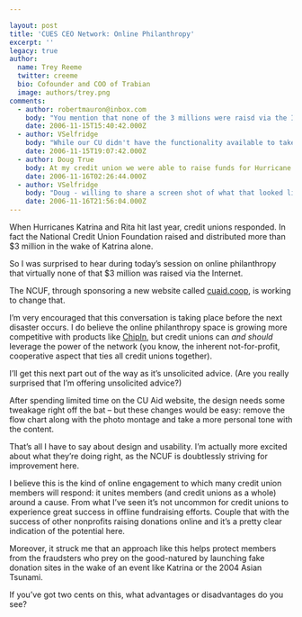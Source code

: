 ```yaml
---

layout: post
title: 'CUES CEO Network: Online Philanthropy'
excerpt: ''
legacy: true
author:
  name: Trey Reeme
  twitter: creeme
  bio: Cofounder and COO of Trabian
  image: authors/trey.png
comments:
  - author: robertmauron@inbox.com
    body: "You mention that none of the 3 millions were raisd via the Internet. Maybe you could be interested to know that there is a new non-profit NGO called DonationPixel, whith the goal to collect money only via Internet. They offer different humanitarian projects around the world.\r\n\r\nThis website offers the visibility of the donor, the choice of the project and the country, and also the visibility of work in the field. They also give answers to different questions, like \"Where goes my money?\" or \"what do they do with it?\". \r\n\r\nIt seems to be an interesting new approach to encourage donations for vulnerables. The URL is http://www.donationpixel.org/index_fr.php .\r\n\r\nMaybe a new way to attract more donation. \r\n\r\nThanks for your attention. \r\n\r\nRobert\r\n"
    date: 2006-11-15T15:40:42.000Z
  - author: VSelfridge
    body: "While our CU didn't have the functionality available to take online donations for Hurricane Katrina relief - or even for our American Cancer Society \"Heart Walk\", and United Way campaigns this year... Our current support of the Care & Share foodbank (a member of the Second Harvest foodbank network) does have an online component - courtesy of the organization itself! \r\n\r\nI agree - our online members are willing to participate by sharing their funds with worthy causes... But may not make it all the way into a service center to do so.  \r\nHaving links to \"verified\" donation sites / creating that functionality ourselves for various causes - could help these \"non-lobby\" members participate more with us!"
    date: 2006-11-15T19:07:42.000Z
  - author: Doug True
    body: At my credit union we were able to raise funds for Hurricane Katrina and 9/11 through our Internet Banking platform.  We created the ability for our members to transfer funds through the normal transfer function to the charitable cause.  We then communicated how much we had raised.  It was effective for all involved.
    date: 2006-11-16T02:26:44.000Z
  - author: VSelfridge
    body: "Doug - willing to share a screen shot of what that looked like?  (How does everyone have \"the charity account\" as a transfer target...)\r\n\r\n-V"
    date: 2006-11-16T21:56:04.000Z
---
```


<p>When Hurricanes Katrina and Rita hit last year, credit unions responded.  In fact the National Credit Union Foundation raised and distributed more than $3 million in the wake of Katrina alone.</p>
<p>So I was surprised to hear during today&#8217;s session on online philanthropy that virtually none of that $3 million was raised via the Internet.</p>
<p>The <span class="caps">NCUF</span>, through sponsoring a new website called <a href="http://www.cuaid.coop">cuaid.coop</a>, is working to change that.</p>
<p>I&#8217;m very encouraged that this conversation is taking place before the next disaster occurs.  I do believe the online philanthropy space is growing more competitive with products like <a href="http://www.chipin.com">ChipIn</a>, but credit unions can <em>and should</em> leverage the power of the network (you know, the inherent not-for-profit, cooperative aspect that ties all credit unions together).</p>
<p>I&#8217;ll get this next part out of the way as it&#8217;s unsolicited advice. (Are you really surprised that I&#8217;m offering unsolicited advice?)</p>
<p>After spending limited time on the CU Aid website, the design needs some tweakage right off the bat &#8211; but these changes would be easy: remove the flow chart along with the photo montage and take a more personal tone with the content.</p>
<p>That&#8217;s all I have to say about design and usability.  I&#8217;m actually more excited about what they&#8217;re doing right, as the <span class="caps">NCUF</span> is doubtlessly striving for improvement here.</p>
<p>I believe this is the kind of online engagement to which many credit union members will respond: it unites members (and credit unions as a whole) around a cause.  From what I&#8217;ve seen it&#8217;s not uncommon for credit unions to experience great success in offline fundraising efforts.  Couple that with the success of other nonprofits raising donations online and it&#8217;s a pretty clear indication of the potential here.</p>
<p>Moreover, it struck me that an approach like this helps protect members from the fraudsters who prey on the good-natured by launching fake donation sites in the wake of an event like Katrina or the 2004 Asian Tsunami.</p>
<p>If you&#8217;ve got two cents on this, what advantages or disadvantages do you see?</p>